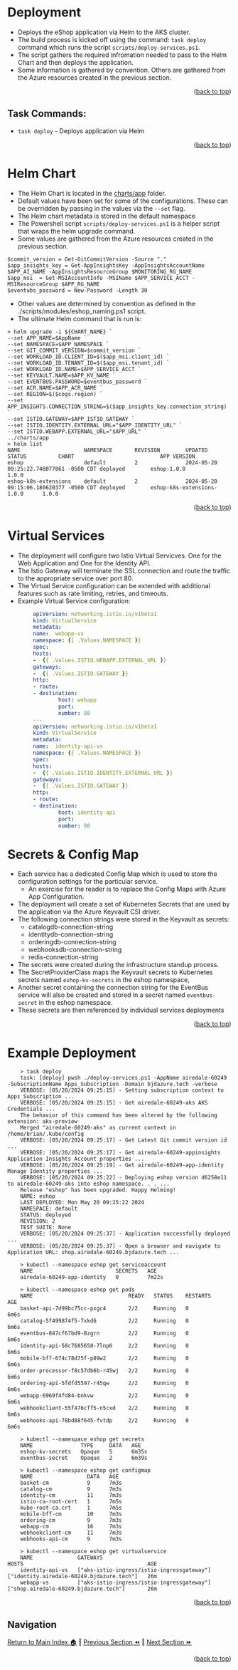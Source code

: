 Deployment
=============
* Deploys the eShop application via Helm to the AKS cluster.
* The build process is kicked off using the command: `task deploy` command which runs the script `scripts/deploy-services.ps1`. 
* The script gathers the required infromation needed to pass to the Helm Chart and then deploys the application.
* Some information is gathered by convention.  Others are gathered from the Azure resources created in the previous section.
<p align="right">(<a href="#infrastructure">back to top</a>)</p>

## Task Commands:
* `task deploy`     - Deploys application via Helm
<p align="right">(<a href="#deployment">back to top</a>)</p>

Helm Chart
=============
* The Helm Chart is located in the [charts/app](../charts/app) folder.
* Default values have been set for some of the configurations.  These can be overridden by passing in the values via the `--set` flag.
* The Helm chart metadata is stored in the default namespace
* The Powershell script `scripts/deploy-services.ps1` is a helper script that wraps the helm upgrade command.
* Some values are gathered from the Azure resources created in the previous section.
```pwsh
$commit_version = Get-GitCommitVersion -Source "."
$app_insights_key = Get-AppInsightsKey -AppInsightsAccountName $APP_AI_NAME -AppInsightsResourceGroup $MONITORING_RG_NAME
$app_msi  = Get-MSIAccountInfo -MSIName $APP_SERVICE_ACCT -MSIResourceGroup $APP_RG_NAME
$eventubs_password = New-Password -Length 30
```
* Other values are determined by convention as defined in the ./scripts/modules/eshop_naming.ps1 script.
* The ultimate Helm command that is run is:
```helm
> helm upgrade -i ${CHART_NAME} `
--set APP_NAME=$AppName `
--set NAMESPACE=$APP_NAMESPACE `
--set GIT_COMMIT_VERSION=$commit_version `
--set WORKLOAD_ID.CLIENT_ID=$($app_msi.client_id) `
--set WORKLOAD_ID.TENANT_ID=$($app_msi.tenant_id) `
--set WORKLOAD_ID.NAME=$APP_SERVICE_ACCT `
--set KEYVAULT.NAME=$APP_KV_NAME `
--set EVENTBUS.PASSWORD=$eventbus_password `
--set ACR.NAME=$APP_ACR_NAME `
--set REGION=$($cogs.region) `
--set APP_INSIGHTS.CONNECTION_STRING=$($app_insights_key.connection_string) `
--set ISTIO.GATEWAY=$APP_ISTIO_GATEWAY `
--set ISTIO.IDENTITY.EXTERNAL_URL="$APP_IDENTITY_URL" `
--set ISTIO.WEBAPP.EXTERNAL_URL="$APP_URL" `
../charts/app
> helm list
NAME                    NAMESPACE       REVISION        UPDATED                                 STATUS          CHART                           APP VERSION
eshop                   default         2               2024-05-20 09:25:22.748077861 -0500 CDT deployed        eshop-1.0.0                     1.0.0
eshop-k8s-extensions    default         2               2024-05-20 09:15:06.180620377 -0500 CDT deployed        eshop-k8s-extensions-1.0.0      1.0.0
```
<p align="right">(<a href="#deployment">back to top</a>)</p>

Virtual Services
=============
* The deployment will configure two Istio Virtual Servicves. One for the Web Application and One for the Identity API.
* The Istio Gateway will terminate the SSL connection and route the traffic to the appropriate service over port 80.
* The Virtual Service configuration can be extended with additional features such as rate limiting, retries, and timeouts.
* Example Virtual Service configuration:
```yaml
        apiVersion: networking.istio.io/v1beta1
        kind: VirtualService
        metadata:
        name:  webapp-vs
        namespace: {{ .Values.NAMESPACE }}
        spec:
        hosts:
        -  {{ .Values.ISTIO.WEBAPP.EXTERNAL_URL }}
        gateways:
        -  {{ .Values.ISTIO.GATEWAY }}
        http:
        - route:
        - destination:
                host: webapp
                port:
                number: 80
        ---
        apiVersion: networking.istio.io/v1beta1
        kind: VirtualService
        metadata:
        name:  identity-api-vs
        namespace: {{ .Values.NAMESPACE }}
        spec:
        hosts:
        -  {{ .Values.ISTIO.IDENTITY.EXTERNAL_URL }}
        gateways:
        -  {{ .Values.ISTIO.GATEWAY }}
        http:
        - route:
        - destination:
                host: identity-api
                port:
                number: 80
```

Secrets & Config Map
=============
* Each service has a dedicated Config Map which is used to store the configuration settings for the particular service.
    * An exercise for the reader is to replace the Config Maps with Azure App Configuration.
* The deployment will create a set of Kubernetes Secrets that are used by the application via the Azure Keyvault CSI driver.
* The following connection strings were stored in the Keyvault as secrets:
    * catalogdb-connection-string
    * identitydb-connection-string
    * orderingdb-connection-string
    * webhooksdb-connection-string
    * redis-connection-string
* The secrets were created during the infrastructure standup process.
* The SecretProviderClass maps the Keyvault secrets to Kubernetes secrets named `eshop-kv-secrets` in the eshop namespace,
* Another secret containing the connection string for the EventBus service will also be created and stored in a secret named `eventbus-secret` in the eshop namespace.
* These secrets are then referenced by individual services deployments
<p align="right">(<a href="#deployment">back to top</a>)</p>

Example Deployment
=============
```pwsh
    > task deploy
    task: [deploy] pwsh ./deploy-services.ps1 -AppName airedale-60249 -SubscriptionName Apps_Subscription -Domain bjdazure.tech -verbose
    VERBOSE: [05/20/2024 09:25:15] - Setting subscription context to Apps_Subscription ...
    VERBOSE: [05/20/2024 09:25:15] - Get airedale-60249-aks AKS Credentials ...
    The behavior of this command has been altered by the following extension: aks-preview
    Merged "airedale-60249-aks" as current context in /home/brian/.kube/config
    VERBOSE: [05/20/2024 09:25:17] - Get Latest Git commit version id ...
    VERBOSE: [05/20/2024 09:25:17] - Get airedale-60249-appinsights Application Insights Account properties ...
    VERBOSE: [05/20/2024 09:25:19] - Get airedale-60249-app-identity Manage Identity properties ...
    VERBOSE: [05/20/2024 09:25:22] - Deploying eshop version d6258e11 to airedale-60249-aks into eshop namespace. . . ...
    Release "eshop" has been upgraded. Happy Helming!
    NAME: eshop
    LAST DEPLOYED: Mon May 20 09:25:22 2024
    NAMESPACE: default
    STATUS: deployed
    REVISION: 2
    TEST SUITE: None
    VERBOSE: [05/20/2024 09:25:37] - Application successfully deployed ...
    VERBOSE: [05/20/2024 09:25:37] - Open a browser and navigate to Application URL: shop.airedale-60249.bjdazure.tech ...

    > kubectl --namespace eshop get serviceaccount
    NAME                          SECRETS   AGE
    airedale-60249-app-identity   0         7m22s

    > kubectl --namespace eshop get pods
    NAME                              READY   STATUS    RESTARTS      AGE
    basket-api-7d99bc75cc-pxgc4       2/2     Running   0             6m6s
    catalog-5f499874f5-7xkd6          2/2     Running   0             6m6s
    eventbus-847cf67bd9-8zgrn         2/2     Running   0             6m6s
    identity-api-58c7685658-7lnp6     2/2     Running   0             6m6s
    mobile-bff-674c78d75f-p89w2       2/2     Running   0             6m6s
    order-processor-f8c57db6b-r45wj   2/2     Running   0             6m6s
    ordering-api-5fdfd5597-r45qw      2/2     Running   0             6m6s
    webapp-6969f4fd84-bnkvw           2/2     Running   0             6m6s
    webhookclient-55f476cff5-n5cxd    2/2     Running   0             6m6s
    webhooks-api-78bd88f645-fvtdp     2/2     Running   0             6m6s

    > kubectl --namespace eshop get secrets
    NAME               TYPE     DATA   AGE
    eshop-kv-secrets   Opaque   5      6m35s
    eventbus-secret    Opaque   2      6m39s

    > kubectl --namespace eshop get configmap
    NAME                 DATA   AGE
    basket-cm            9      7m3s
    catalog-cm           9      7m3s
    identity-cm          11     7m3s
    istio-ca-root-cert   1      7m5s
    kube-root-ca.crt     1      7m5s
    mobile-bff-cm        10     7m3s
    ordering-cm          9      7m3s
    webapp-cm            16     7m3s
    webhookclient-cm     11     7m3s
    webhooks-api-cm      9      7m3s

    > kubectl --namespace eshop get virtualservice
    NAME              GATEWAYS                                     HOSTS                                       AGE
    identity-api-vs   ["aks-istio-ingress/istio-ingressgateway"]   ["identity.airedale-60249.bjdazure.tech"]   26m
    webapp-vs         ["aks-istio-ingress/istio-ingressgateway"]   ["shop.airedale-60249.bjdazure.tech"]       26m
```
<p align="right">(<a href="#deployment">back to top</a>)</p>

## Navigation
[Return to Main Index 🏠](../README.md) ‖
[Previous Section ⏪](./build.md) ‖ [Next Section ⏩](./monitoring.md)
<p align="right">(<a href="#deployment">back to top</a>)</p>